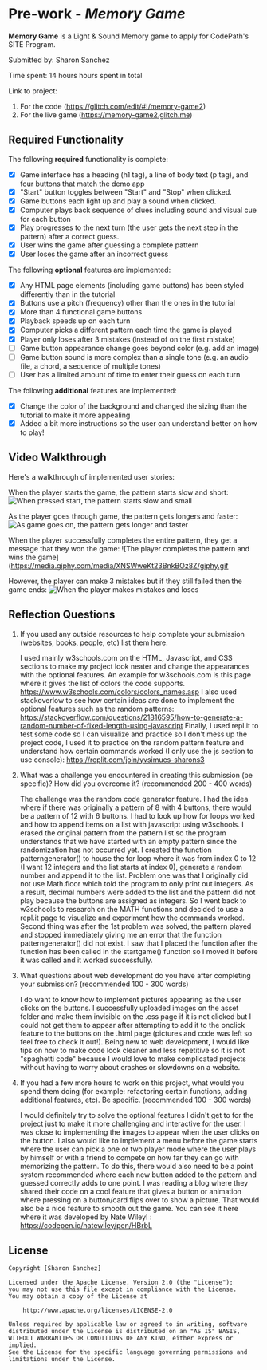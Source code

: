 # Pre-work - _Memory Game_

**Memory Game** is a Light & Sound Memory game to apply for CodePath's SITE Program.

Submitted by: Sharon Sanchez

Time spent: 14 hours hours spent in total

Link to project: 
1. For the code (https://glitch.com/edit/#!/memory-game2)
2. For the live game (https://memory-game2.glitch.me) 

## Required Functionality

The following **required** functionality is complete:

- [x] Game interface has a heading (h1 tag), a line of body text (p tag), and four buttons that match the demo app
- [x] "Start" button toggles between "Start" and "Stop" when clicked.
- [x] Game buttons each light up and play a sound when clicked.
- [x] Computer plays back sequence of clues including sound and visual cue for each button
- [x] Play progresses to the next turn (the user gets the next step in the pattern) after a correct guess.
- [x] User wins the game after guessing a complete pattern
- [x] User loses the game after an incorrect guess

The following **optional** features are implemented:

- [x] Any HTML page elements (including game buttons) has been styled differently than in the tutorial
- [x] Buttons use a pitch (frequency) other than the ones in the tutorial
- [x] More than 4 functional game buttons
- [x] Playback speeds up on each turn
- [x] Computer picks a different pattern each time the game is played
- [x] Player only loses after 3 mistakes (instead of on the first mistake)
- [ ] Game button appearance change goes beyond color (e.g. add an image)
- [ ] Game button sound is more complex than a single tone (e.g. an audio file, a chord, a sequence of multiple tones)
- [ ] User has a limited amount of time to enter their guess on each turn

The following **additional** features are implemented:

- [x] Change the color of the background and changed the sizing than the tutorial to make it more appealing
- [x] Added a bit more instructions so the user can understand better on how to play!

## Video Walkthrough

Here's a walkthrough of implemented user stories:

When the player starts the game, the pattern starts slow and short:
![When pressed start, the pattern starts slow and small](https://media.giphy.com/media/zo1svxDJoShf6lbDv9/giphy.gif)

As the player goes through game, the pattern gets longers and faster:
![As game goes on, the pattern gets longer and faster](https://media.giphy.com/media/4eiCrTKO9yxi8r8qV3/giphy.gif)

When the player successfully completes the entire pattern, they get a message that they won the game:
![The player completes the pattern and wins the game](https://media.giphy.com/media/XNSWweKt23BnkBOz8Z/giphy.gif

However, the player can make 3 mistakes but if they still failed then the game ends:
![When the player makes mistakes and loses](http://g.recordit.co/PTgQ2N2VHp.gif)


## Reflection Questions

1. If you used any outside resources to help complete your submission (websites, books, people, etc) list them here.
   
   I used mainly w3schools.com on the HTML, Javascript, and CSS sections to make my project look neater and change the appearances
   with the optional features. An example for w3schools.com is this page where it gives the list of colors the code supports. 
   https://www.w3schools.com/colors/colors_names.asp
   I also used stackoverlow to see how certain ideas are done to implement the optional features such as the random patterns:
   https://stackoverflow.com/questions/21816595/how-to-generate-a-random-number-of-fixed-length-using-javascript
   Finally, I used repl.it to test some code so I can visualize and practice so I don't mess up the project code, I used it to 
   practice on the random pattern feature and understand how certain commands worked (I only use the js section to use console):
   https://replit.com/join/yvsimues-sharons3

2. What was a challenge you encountered in creating this submission (be specific)? How did you overcome it? (recommended 200 - 400 words)
   
   The challenge was the random code generator feature. I had the idea where if there was originally a pattern of 8 with 4 buttons, there would be a pattern of 12
   with 6 buttons. I had to look up how for loops worked and how to append items on a list with javascript using w3schools. I erased the original pattern from the pattern list so the program understands 
   that we have started with an empty pattern since the randomization has not occurred yet. I created the function patterngenerator() to house the for loop where it was from index 0 to 12 (I want 12 integers and the list starts at index 0), 
   generate a random number and append it to the list. Problem one was that I originally did not use Math.floor which told the program to only print out integers. As a result, decimal numbers were added to the list and the pattern did not play 
   because the buttons are assigned as integers. So I went back to w3schools to research on the MATH functions and decided to use a repl.it page to visualize and experiment how the commands worked. 
   Second thing was after the 1st problem was solved, the pattern played and stopped immediately giving me an error that the function patterngenerator() did not exist. I saw that I placed the function after the function
   has been called in the startgame() function so I moved it before it was called and it worked successfully. 
   
3. What questions about web development do you have after completing your submission? (recommended 100 - 300 words)

   I do want to know how to implement pictures appearing as the user clicks on the buttons. I successfully uploaded images on the asset folder and make them invisible on the .css page
   if it is not clicked but I could not get them to appear after attempting to add it to the onclick feature to the buttons on the .html page (pictures and code was left so feel free to check it out!).
    Being new to web development, I would like tips on how to make code look cleaner and less repetitive so it is not "spaghetti code" because I would love to make complicated projects without having to worry about crashes or slowdowns on a website. 

4. If you had a few more hours to work on this project, what would you spend them doing (for example: refactoring certain functions, adding additional features, etc). Be specific. (recommended 100 - 300 words)
   
   I would definitely try to solve the optional features I didn't get to for the project just to make it more challenging and interactive for the user. I was
   close to implementing the images to appear when the user clicks on the button. I also would like to implement a menu before the game starts where the user can pick a 
   one or two player mode where the user plays by himself or with a friend to compete on how far they can go with memorizing the pattern. To do this, there would also need to 
   be a point system  recommended where each new button added to the pattern and guessed correctly adds to one point. I was reading a blog where they shared their code on a cool feature that gives
   a button or animation where pressing on a button/card flips over to show a picture. That would also be a nice feature to smooth out the game. You can see it here where it was developed by Nate Wiley! : https://codepen.io/natewiley/pen/HBrbL
    

## License

    Copyright [Sharon Sanchez]

    Licensed under the Apache License, Version 2.0 (the "License");
    you may not use this file except in compliance with the License.
    You may obtain a copy of the License at

        http://www.apache.org/licenses/LICENSE-2.0

    Unless required by applicable law or agreed to in writing, software
    distributed under the License is distributed on an "AS IS" BASIS,
    WITHOUT WARRANTIES OR CONDITIONS OF ANY KIND, either express or implied.
    See the License for the specific language governing permissions and
    limitations under the License.
